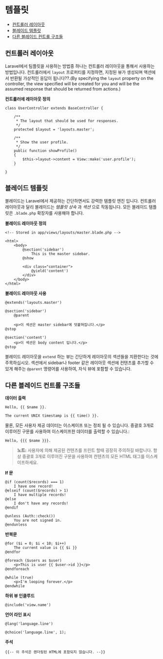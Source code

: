 # 템플릿

- [컨트롤러 레이아웃](#controller-layouts)
- [블레이드 템플릿](#blade-templating)
- [다른 블레이드 컨트롤 구조들](#other-blade-control-structures)

<a name="controller-layouts"></a>
## 컨트롤러 레이아웃

Laravel에서 팀플릿을 사용하는 방법중 하나는 컨트롤러 레이아웃을 통해서 사용하는 방법입니다. 컨트롤러에서 `layout` 프로퍼티를 지정하면, 지정된 뷰가 생성되며 액션에서 반환될 가상적인 응답이 됩니다??.(By specifying the `layout` property on the controller, the view specified will be created for you and will be the assumed response that should be returned from actions.)

**컨트롤러에 레이아웃 정의**

	class UserController extends BaseController {

		/**
		 * The layout that should be used for responses.
		 */
		protected $layout = 'layouts.master';

		/**
		 * Show the user profile.
		 */
		public function showProfile()
		{
			$this->layout->content = View::make('user.profile');
		}

	}

<a name="blade-templating"></a>
## 블레이드 템플릿

블레이드는 Laravel에서 제공하는 간단하면서도 강력한 템플릿 엔진 입니다. 컨트롤러 레이아웃과 달리 블레이드는  _템플릿 상속_ 과 _섹션_ 으로 작동됩니다. 모든 블레이드 템플릿은 `.blade.php` 확장자를 사용해야 합니다.

**블레이드 레이아웃 정의**

	<!-- Stored in app/views/layouts/master.blade.php -->

	<html>
		<body>
			@section('sidebar')
				This is the master sidebar.
			@show

			<div class="container">
				@yield('content')
			</div>
		</body>
	</html>

**블레이드 레이아웃 사용**

	@extends('layouts.master')

	@section('sidebar')
		@parent

		<p>이 섹션은 master sidebar에 덧붙혀집니다.</p>
	@stop

	@section('content')
		<p>이 섹션은 body content 입니다.</p>
	@stop

블레이드 레이아웃을 `extend` 하는 뷰는 간단하게 레이아웃의 섹션들을 치환한다는 것에 주목하십시오. 섹션에서 sidebar나 footer 같은 레이아웃 섹션에 컨텐츠를 추가할 수 있게 해주는 `@parent` 명령어를 사용하여, 자식 뷰에 포함할 수 있습니다.

<a name="other-blade-control-structures"></a>
## 다른 블레이드 컨트롤 구조들

**데이터 출력**

	Hello, {{ $name }}.

	The current UNIX timestamp is {{ time() }}.

물론, 모든 사용자 제공 데이터는 이스케이프 또는 정죄 될 수 있습니다. 중괄호 3개로 이루어진 구문를 사용하여 이스케이프한 데이터를 출력할 수 있습니다.:

	Hello, {{{ $name }}}.

> **노트:** 사용자에 의해 제공된 컨텐츠를 프린트 할때 굉장히 주의하길 바랍니다. 항상 중괄호 3개로 이루어진 구문을 사용하여 컨텐츠의 모든 HTML 태그를 이스케이프하세요.

**If 문**

	@if (count($records) === 1)
		I have one record!
	@elseif (count($records) > 1)
		I have multiple records!
	@else
		I don't have any records!
	@endif

	@unless (Auth::check())
		You are not signed in.
	@endunless

**반복문**

	@for ($i = 0; $i < 10; $i++)
		The current value is {{ $i }}
	@endfor

	@foreach ($users as $user)
		<p>This is user {{ $user->id }}</p>
	@endforeach

	@while (true)
		<p>I'm looping forever.</p>
	@endwhile

**하위 뷰 인클루드**

	@include('view.name')

**언어 라인 표시**

	@lang('language.line')

	@choice('language.line', 1);

**주석**

	{{-- 이 주석은 렌더링된 HTML에 포함되지 않습니다. --}}
